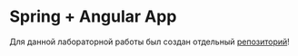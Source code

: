 # Spring + Angular App

Для данной лабораторной работы был создан отдельный <a href="https://github.com/vladhacksmile/spring_angular_app">репозиторий</a>!
